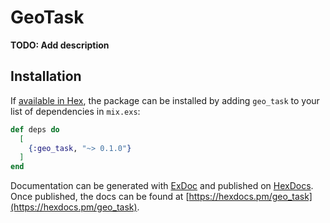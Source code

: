# GeoTask

**TODO: Add description**

## Installation

If [available in Hex](https://hex.pm/docs/publish), the package can be installed
by adding `geo_task` to your list of dependencies in `mix.exs`:

```elixir
def deps do
  [
    {:geo_task, "~> 0.1.0"}
  ]
end
```

Documentation can be generated with [ExDoc](https://github.com/elixir-lang/ex_doc)
and published on [HexDocs](https://hexdocs.pm). Once published, the docs can
be found at [https://hexdocs.pm/geo_task](https://hexdocs.pm/geo_task).

